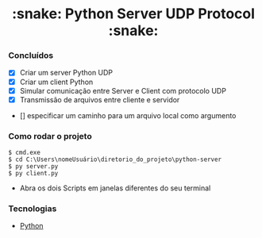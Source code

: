 <h1 align="center">:snake: Python Server UDP Protocol :snake: </h1>

### Concluídos

- [x] Criar um server Python UDP
- [x] Criar um client Python
- [x] Simular comunicação entre Server e Client com protocolo UDP
- [x] Transmissão de arquivos entre cliente e servidor
- [] especificar um caminho para um arquivo local como argumento

### Como rodar o projeto
    
    $ cmd.exe
    $ cd C:\Users\nomeUsuário\diretorio_do_projeto\python-server
    $ py server.py
    $ py client.py

- Abra os dois Scripts em janelas diferentes do seu terminal

### Tecnologias
- [Python](https://www.python.org/)